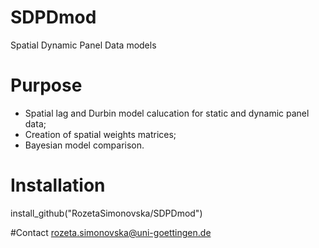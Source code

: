 # SDPDmod
Spatial Dynamic Panel Data models

# Purpose
  * Spatial lag and Durbin model calucation for static and dynamic panel data;
  * Creation of spatial weights matrices;
  * Bayesian model comparison.
  
# Installation
install_github("RozetaSimonovska/SDPDmod")

#Contact
rozeta.simonovska@uni-goettingen.de
